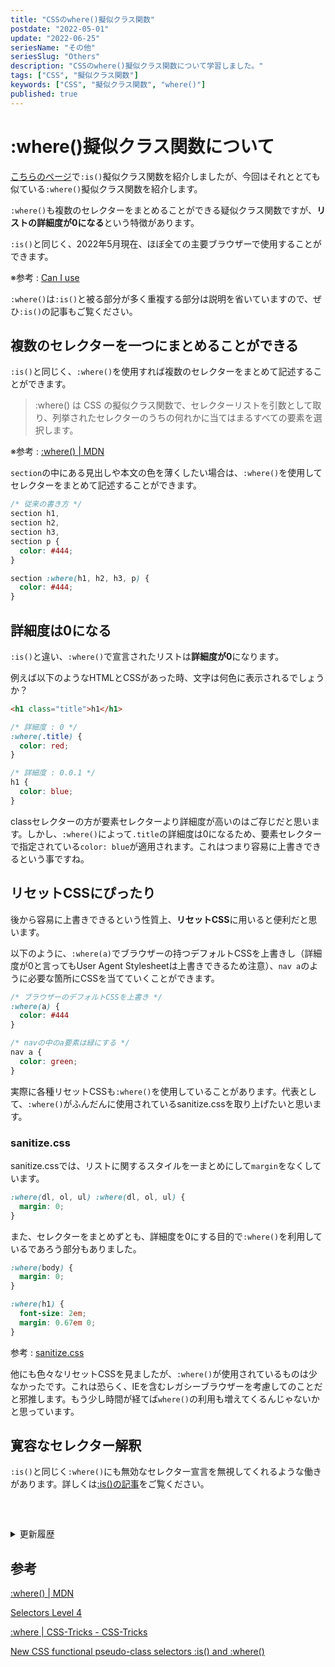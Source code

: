 ```yaml
---
title: "CSSのwhere()擬似クラス関数"
postdate: "2022-05-01"
update: "2022-06-25"
seriesName: "その他"
seriesSlug: "Others"
description: "CSSのwhere()擬似クラス関数について学習しました。"
tags: ["CSS", "擬似クラス関数"]
keywords: ["CSS", "擬似クラス関数", "where()"]
published: true
---
```


# :where()擬似クラス関数について

[こちらのページ](/Others/02/)で`:is()`擬似クラス関数を紹介しましたが、今回はそれととても似ている`:where()`擬似クラス関数を紹介します。

`:where()`も複数のセレクターをまとめることができる疑似クラス関数ですが、**リストの詳細度が0になる**という特徴があります。

`:is()`と同じく、2022年5月現在、ほぼ全ての主要ブラウザーで使用することができます。

※参考 : [Can I use](https://caniuse.com/?search=%3Awhere())

<aside>

`:where()`は`:is()`と被る部分が多く重複する部分は説明を省いていますので、ぜひ`:is()`の記事もご覧ください。

</aside>

## 複数のセレクターを一つにまとめることができる

`:is()`と同じく、`:where()`を使用すれば複数のセレクターをまとめて記述することができます。

> :where() は CSS の擬似クラス関数で、セレクターリストを引数として取り、列挙されたセレクターのうちの何れかに当てはまるすべての要素を選択します。

※参考 : [:where() | MDN](https://developer.mozilla.org/ja/docs/Web/CSS/:where)

`section`の中にある見出しや本文の色を薄くしたい場合は、`:where()`を使用してセレクターをまとめて記述することができます。

```css:title=style.css
/* 従来の書き方 */
section h1,
section h2,
section h3,
section p {
  color: #444;
}

section :where(h1, h2, h3, p) {
  color: #444;
}
```

## 詳細度は0になる

`:is()`と違い、`:where()`で宣言されたリストは**詳細度が0**になります。

例えば以下のようなHTMLとCSSがあった時、文字は何色に表示されるでしょうか？

```html
<h1 class="title">h1</h1>
```

```css:title=style.css
/* 詳細度 : 0 */
:where(.title) {
  color: red;
}

/* 詳細度 : 0.0.1 */
h1 {
  color: blue;
}
```

classセレクターの方が要素セレクターより詳細度が高いのはご存じだと思います。しかし、`:where()`によって`.title`の詳細度は0になるため、要素セレクターで指定されている`color: blue`が適用されます。これはつまり容易に上書きできるという事ですね。

## リセットCSSにぴったり

後から容易に上書きできるという性質上、**リセットCSS**に用いると便利だと思います。

以下のように、`:where(a)`でブラウザーの持つデフォルトCSSを上書きし（詳細度が0と言ってもUser Agent Stylesheetは上書きできるため注意）、`nav a`のように必要な箇所にCSSを当てていくことができます。

```css:title=style.css
/* ブラウザーのデフォルトCSSを上書き */
:where(a) {
  color: #444
}

/* navの中のa要素は緑にする */
nav a {
  color: green;
}
```

実際に各種リセットCSSも`:where()`を使用していることがあります。代表として、`:where()`がふんだんに使用されているsanitize.cssを取り上げたいと思います。

### sanitize.css

sanitize.cssでは、リストに関するスタイルを一まとめにして`margin`をなくしています。

```css:title=style.css
:where(dl, ol, ul) :where(dl, ol, ul) {
  margin: 0;
}
```

また、セレクターをまとめずとも、詳細度を0にする目的で`:where()`を利用しているであろう部分もありました。

```css:title=style.css
:where(body) {
  margin: 0;
}

:where(h1) {
  font-size: 2em;
  margin: 0.67em 0;
}
```

参考 : [sanitize.css](https://github.com/csstools/sanitize.css/blob/main/sanitize.css)

他にも色々なリセットCSSを見ましたが、`:where()`が使用されているものは少なかったです。これは恐らく、IEを含むレガシーブラウザーを考慮してのことだと邪推します。もう少し時間が経てば`where()`の利用も増えてくるんじゃないかと思っています。

## 寛容なセレクター解釈

`:is()`と同じく`:where()`にも無効なセレクター宣言を無視してくれるような働きがあります。詳しくは[:is()の記事](/Others/02/)をご覧ください。

<details style="margin-top: 60px">
<summary>更新履歴</summary>

- 2022年6月25日 : 誤字脱字を修正。細かい文言を変更。

</details>

## 参考

[:where() | MDN](https://developer.mozilla.org/ja/docs/Web/CSS/:where)

[Selectors Level 4](https://www.w3.org/TR/selectors-4/#zero-matches)

[:where | CSS-Tricks - CSS-Tricks](https://css-tricks.com/almanac/selectors/w/where/)

[New CSS functional pseudo-class selectors :is() and :where()](https://web.dev/css-is-and-where/)
